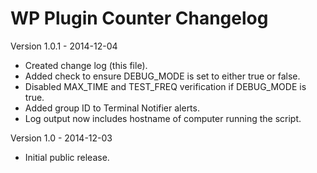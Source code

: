 WP Plugin Counter Changelog
===========================

Version 1.0.1 - 2014-12-04

- Created change log (this file).
- Added check to ensure DEBUG_MODE is set to either true or false.
- Disabled MAX_TIME and TEST_FREQ verification if DEBUG_MODE is true.
- Added group ID to Terminal Notifier alerts.
- Log output now includes hostname of computer running the script.

Version 1.0 - 2014-12-03

- Initial public release.